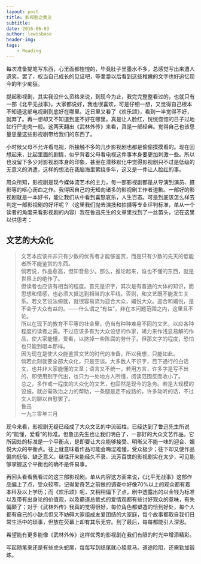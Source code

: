 ```yaml
---
layout: post
title: 影视剧之我见
subtitle:
date: 2016-06-03
author: lewisbase
header-img:
tags: 
    - Reading
---
```


每次准备提笔写东西，心里面都惶惶的，毕竟肚子里墨水不多，总感觉写出来遭人遗笑。罢了，权当自己成长的见证吧，等耄耋以后看到这些稚嫩的文字也好追忆现今的年少痴狂。

提起影视剧，其实我没什么资格来说，到现今为止，我完完整整看过的，也就只有一部《北平无战事》。大家都说好，我也很喜欢，可是仔细一想，又觉得自己根本不知道这部电视剧到底好在哪里。近日里又看了《欢乐颂》，看到一半觉得不好，就弃了。再一想却又不知道到底不好在哪里。真是让人脸红，恍恍惚惚的日子过地如行尸走肉一般。这两天翻出《武林外传》来看，真是一部经典。觉得自己也该思量思量这些影视剧带给我们的东西了。

小时候父母不允许看电视，所接触不多的几步影视剧也都是偷偷摸摸看的。现在回想起来，比起里面的剧情，似乎背着父母看电视这件事本身要更加刺激一些。所以也没留下多少对影视剧本身的印象，甚至在潜移默化中觉得影视剧只不过是低级的无意义的消遣。这样的想法在我脑海里萦绕多年，这又是一件让人脸红的事。

周众所知，影视剧是现今媒体流艺术的主力，每一部影视剧都是从导演到演员、摄影等的呕心沥血之作。我得因自己的无知向诸多的影视剧工作者道歉。一部好的影视剧就是一本好书，能让我们从中看到喜怒哀乐，人生百态。可是到底该怎么样去判定一部影视剧的好坏呢？（这里我们抛去演技和拍摄等专业评判标准，单从一个读者的角度来看影视剧的内容）我在鲁迅先生的文章里找到了一丝苗头，记在这里以供思考：

## 文艺的大众化
> 文艺本应该并非只有少数的优秀者才能够鉴赏，而是只有少数的先天的低能者所不能鉴赏的东西。  
> 倘若说，作品愈高，但知音愈少。那么，推论起来，谁也不懂的东西，就是世界上的绝作了。  
> 但读者也应该有相当的程度。首先是识字，其次是有普通的大体的知识，而思想和情感，也必须大抵达到相当的水平线。否则，和文艺既不能发生关系。若文艺设法俯就，就很容易流为迎合大众，媚悦大众。迎合和媚悦，是不会于大众有益的。——什么谓之“有益”，非在本问题范围之内，这里且不论。  
> 所以在现下的教育不平等的社会里，仍当有种种难易不同的文艺，以应各种程度的读者之需。不过应该多有为大众设想的作家，竭力来作浅显易解的作品，使大家能懂，爱看，以挤掉一些陈腐的劳什子。但那文字的程度，恐怕也只能到唱本那样。  
> 因为现在是使大众能鉴赏文艺的时代的准备，所以我想，只能如此。  
> 倘若此刻就要全部大众化，只是空谈。大多数人不识字，目下通行的白话文，也并非大家能懂的文章；语言又不统一，若用方言，许多字是写不出的，即使用别字代出，也只为一处地方人所懂，阅读范围反而收小了。  
> 总之，多作或一程度的大众化的文艺，也固然是现今的急务。若是大规模的设施，就必需政治之力的帮助，一条腿是走不成路的，许多动听的话，不过文人的聊以自慰罢了。  
> 鲁迅  
> 一九三零年三月



现今来看，影视剧无疑已经成了大众文艺的中流砥柱。已经达到了鲁迅先生所说的“能懂，爱看”的标准。但鲁迅先生也让我们明白了，一部好的大众文艺作品，它所因处的标准是一个平衡点，是即要让大众能够接受、明晰又不能一味的迎合、媚悦大众的平衡点。往上就意味着作品可能会晦涩难懂，受众极少；往下却又使作品偏向低俗、缺乏意义。继往开来能经久不衰、流芳百世的影视剧实在太少，可见能够掌握这个平衡也的确不是件易事。

再回头看看我看过的这三部影视剧。单从内容这方面来说，《北平无战事》这部作品偏上了点，受众较窄。记得爱奇艺之前做的调查中好像70%以上的观众都有着本科及以上学历；而《欢乐颂》呢，又稍稍偏下了点，剧中透露出的以金钱为标准以及带有出身论的价值观，以及霸道总裁式的爱情观都有些讨好观众的意味，有失偏颇了；对于《武林外传》我真的觉得很好，每位角色都塑造的恰到好处，每个人都有自己的小缺点但又不妨碍大家组成友爱团结的大家庭，每个故事都取自我们日常生活中的琐事，但放在荧幕上却有其乐无穷。到了最后，每每都能引人深思。

希望能有更多能像《武林外传》这样优秀的影视剧在我们有限的时光中增添精彩。

写起随笔来还是有些虎头蛇尾，每每写到结尾就心猿意马。道途险阻，还需勤加锻炼。
